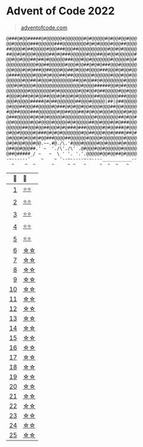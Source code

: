 # Advent of Code 2022
> [adventofcode.com](https://adventofcode.com/2022/)

```
@###@#@@#####@#@@@@@@#@@@@@@@#@#@@@@@#@#@@#@@#@@@
@@#@@@@@@###@@@@@@###@@@@@@@@@#@#@#@@@@#@@@##@@@@
##@@@@#@##@@@@@#@@@###@@@##@@@@@@@@@@@#@@#@#@@@@@
##@@#@#@@@#@@@@@##@#@###@@@@@@#@@@##@@#@@#@@@@@@#
@@#@@#@@@##@##@#@@@@@@###@@@#@@#@@@@@@@#@@@@@#@@#
@@@@@@@@@@@#@@##@@@@@@#@@@#@@##@#@#@###@@@#@@@@@@
@@#@@@#@#@###@@##@@@#@@##@#@@@#@@@@###@@@#@#@@#@@
@####@@@@@#@@@#@#@@@##@##@@@@@@@#@@@@@@#@@@#@@#@@
@@@@@@#@@##@#@@@#@@@@@@@@##@@#@@##@#@@@@@@@@#@@@@
@@@#@#@@@@#@@@@@@@@@@@@@@@@@#@@@@######@@#@##@@@@
@@@@@@@@#@@@@@@@@#@#@@@@@@@#@@#@@#@##@@@@@#@@#@@@
#@@@#@##@#@#@@##@@@#@#@@#@#@@@@@@##@@@@@@@###@@@@
@@@#@@@@@#####@#@##@@@@@@@##@@@#@@@@@|##|@##@@@@@
@#@@@##@@@##@@@@@#@###@#@#@@#@@#@@@#@@@##@@#@@@@@
#@@##@@@@###@@@@@@@#@@##@@@##@#@#@@#@@@#@@@@#@#@@
@###@@@@@#@#@#@#@@@@@#@@@@@@@@@@@#@@@@@@@@##@#@@#
@@#@@@@@@#@@#@@@@#@@@@@#@#@@@@@##@@#@@@#@#@###@@@
@@@@@@##@@@#@@##@@@#@#@###@###@@@@@@#@#@@###@#@@@
@#@@#@@@@@#@###@#@#@#@@@@@@@#@@##@@@#@@#@###@##@#
@#@@@#@#@@#@#@@###@@@@##@@@@@@#@@@@#@@@@@@@@#@@@@
@#@#@@#@@@#@@.~~.#@./\.'#@@@#@@@@@#@@#@@@@#@#@@@@
@##@@#@@@##.' ~  './\'./\' .@#@@@#@@#@@@@@@#@@@@@
@##@#####_/ ~   ~  \ ' '. '.'.@@@@@#@@#@@##@#@@@@
-~------'    ~    ~ '--~-----~-~----___________--
  ~    ~  ~      ~     ~ ~   ~     ~  ~  ~   ~   
```

|        📅 | 🌟        |
|----------:|:----------|
|  [1][d01] | [⭐⭐][s01] |
|  [2][d02] | [⭐⭐][s02] |
|  [3][d03] | [⭐⭐][s03] |
|  [4][d04] | [⭐⭐][s04] |
|  [5][d05] | [⭐⭐][s05] |
|  [6][d06] | [☆☆][s06] |
|  [7][d07] | [☆☆][s07] |
|  [8][d08] | [☆☆][s08] |
|  [9][d09] | [☆☆][s09] |
| [10][d10] | [☆☆][s10] |
| [11][d11] | [☆☆][s11] |
| [12][d12] | [☆☆][s12] |
| [13][d13] | [☆☆][s13] |
| [14][d14] | [☆☆][s14] |
| [15][d15] | [☆☆][s15] |
| [16][d16] | [☆☆][s16] |
| [17][d17] | [☆☆][s17] |
| [18][d18] | [☆☆][s18] |
| [19][d19] | [☆☆][s19] |
| [20][d20] | [☆☆][s20] |
| [21][d21] | [☆☆][s21] |
| [22][d22] | [☆☆][s22] |
| [23][d23] | [☆☆][s23] |
| [24][d24] | [☆☆][s24] |
| [25][d25] | [☆☆][s25] |

[d01]: https://adventofcode.com/2022/day/1
[d02]: https://adventofcode.com/2022/day/2
[d03]: https://adventofcode.com/2022/day/3
[d04]: https://adventofcode.com/2022/day/4
[d05]: https://adventofcode.com/2022/day/5
[d06]: https://adventofcode.com/2022/day/6
[d07]: https://adventofcode.com/2022/day/7
[d08]: https://adventofcode.com/2022/day/8
[d09]: https://adventofcode.com/2022/day/9
[d10]: https://adventofcode.com/2022/day/10
[d11]: https://adventofcode.com/2022/day/11
[d12]: https://adventofcode.com/2022/day/12
[d13]: https://adventofcode.com/2022/day/13
[d14]: https://adventofcode.com/2022/day/14
[d15]: https://adventofcode.com/2022/day/15
[d16]: https://adventofcode.com/2022/day/16
[d17]: https://adventofcode.com/2022/day/17
[d18]: https://adventofcode.com/2022/day/18
[d19]: https://adventofcode.com/2022/day/19
[d20]: https://adventofcode.com/2022/day/20
[d21]: https://adventofcode.com/2022/day/21
[d22]: https://adventofcode.com/2022/day/22
[d23]: https://adventofcode.com/2022/day/23
[d24]: https://adventofcode.com/2022/day/24
[d25]: https://adventofcode.com/2022/day/25

[s01]: src/main/kotlin/Day01.kt
[s02]: src/main/kotlin/Day02.kt
[s03]: src/main/kotlin/Day03.kt
[s04]: src/main/kotlin/Day04.kt
[s05]: src/main/kotlin/Day05.kt
[s06]: src/main/kotlin/Day06.kt
[s07]: src/main/kotlin/Day07.kt
[s08]: src/main/kotlin/Day08.kt
[s09]: src/main/kotlin/Day09.kt
[s10]: src/main/kotlin/Day10.kt
[s11]: src/main/kotlin/Day11.kt
[s12]: src/main/kotlin/Day12.kt
[s13]: src/main/kotlin/Day13.kt
[s14]: src/main/kotlin/Day14.kt
[s15]: src/main/kotlin/Day15.kt
[s16]: src/main/kotlin/Day16.kt
[s17]: src/main/kotlin/Day17.kt
[s18]: src/main/kotlin/Day18.kt
[s19]: src/main/kotlin/Day19.kt
[s20]: src/main/kotlin/Day20.kt
[s21]: src/main/kotlin/Day21.kt
[s22]: src/main/kotlin/Day22.kt
[s23]: src/main/kotlin/Day23.kt
[s24]: src/main/kotlin/Day24.kt
[s25]: src/main/kotlin/Day25.kt

